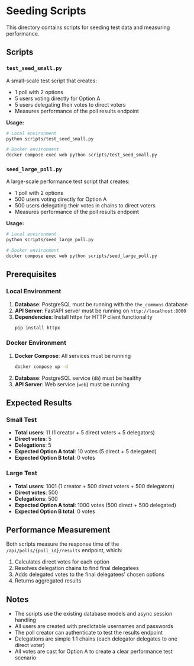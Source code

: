 # Seeding Scripts

This directory contains scripts for seeding test data and measuring performance.

## Scripts

### `test_seed_small.py`
A small-scale test script that creates:
- 1 poll with 2 options
- 5 users voting directly for Option A
- 5 users delegating their votes to direct voters
- Measures performance of the poll results endpoint

**Usage:**
```bash
# Local environment
python scripts/test_seed_small.py

# Docker environment
docker compose exec web python scripts/test_seed_small.py
```

### `seed_large_poll.py`
A large-scale performance test script that creates:
- 1 poll with 2 options
- 500 users voting directly for Option A
- 500 users delegating their votes in chains to direct voters
- Measures performance of the poll results endpoint

**Usage:**
```bash
# Local environment
python scripts/seed_large_poll.py

# Docker environment
docker compose exec web python scripts/seed_large_poll.py
```

## Prerequisites

### Local Environment
1. **Database**: PostgreSQL must be running with the `the_commons` database
2. **API Server**: FastAPI server must be running on `http://localhost:8000`
3. **Dependencies**: Install httpx for HTTP client functionality
   ```bash
   pip install httpx
   ```

### Docker Environment
1. **Docker Compose**: All services must be running
   ```bash
   docker compose up -d
   ```
2. **Database**: PostgreSQL service (`db`) must be healthy
3. **API Server**: Web service (`web`) must be running

## Expected Results

### Small Test
- **Total users**: 11 (1 creator + 5 direct voters + 5 delegators)
- **Direct votes**: 5
- **Delegations**: 5
- **Expected Option A total**: 10 votes (5 direct + 5 delegated)
- **Expected Option B total**: 0 votes

### Large Test
- **Total users**: 1001 (1 creator + 500 direct voters + 500 delegators)
- **Direct votes**: 500
- **Delegations**: 500
- **Expected Option A total**: 1000 votes (500 direct + 500 delegated)
- **Expected Option B total**: 0 votes

## Performance Measurement

Both scripts measure the response time of the `/api/polls/{poll_id}/results` endpoint, which:
1. Calculates direct votes for each option
2. Resolves delegation chains to find final delegatees
3. Adds delegated votes to the final delegatees' chosen options
4. Returns aggregated results

## Notes

- The scripts use the existing database models and async session handling
- All users are created with predictable usernames and passwords
- The poll creator can authenticate to test the results endpoint
- Delegations are simple 1:1 chains (each delegator delegates to one direct voter)
- All votes are cast for Option A to create a clear performance test scenario
